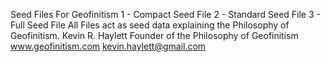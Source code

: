 Seed Files For Geofinitism
1 - Compact Seed File
2 - Standard Seed File
3 - Full Seed File
All Files act as seed data explaining the Philosophy of Geofinitism.
Kevin R. Haylett Founder of the Philosophy of Geofinitism
www.geofinitism.com
kevin.haylett@gmail.com
